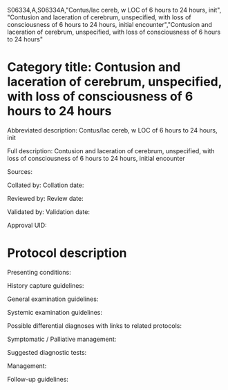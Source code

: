 S06334,A,S06334A,"Contus/lac cereb, w LOC of 6 hours to 24 hours, init", "Contusion and laceration of cerebrum, unspecified, with loss of consciousness of 6 hours to 24 hours, initial encounter","Contusion and laceration of cerebrum, unspecified, with loss of consciousness of 6 hours to 24 hours"
# Category title: Contusion and laceration of cerebrum, unspecified, with loss of consciousness of 6 hours to 24 hours

Abbreviated description: Contus/lac cereb, w LOC of 6 hours to 24 hours, init

Full description: Contusion and laceration of cerebrum, unspecified, with loss of consciousness of 6 hours to 24 hours, initial encounter

Sources:

Collated by:
Collation date:

Reviewed by:
Review date:

Validated by:
Validation date:

Approval UID:

# Protocol description

Presenting conditions:

History capture guidelines:

General examination guidelines:

Systemic examination guidelines:

Possible differential diagnoses with links to related protocols:

Symptomatic / Palliative management:

Suggested diagnostic tests:

Management:

Follow-up guidelines:
